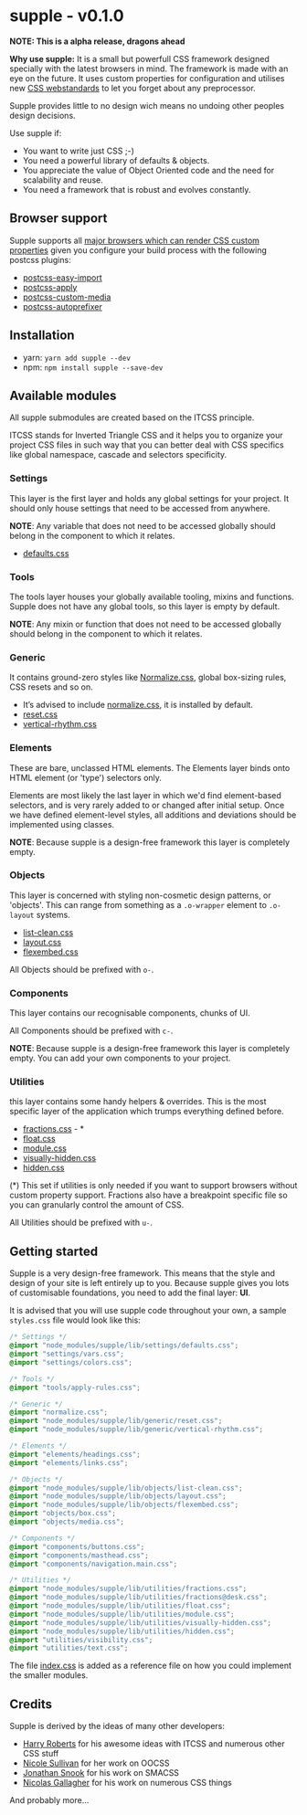# supple - v0.1.0

**NOTE: This is a alpha release, dragons ahead**

**Why use supple:**
It is a small but powerfull CSS framework designed specially with the latest browsers in mind. The framework is made with an eye on the future. It uses custom properties for configuration and utilises new [CSS webstandards](https://jonathantneal.github.io/css-db/) to let you forget about any preprocessor.

Supple provides little to no design wich means no undoing other peoples design decisions.

Use supple if:

* You want to write just CSS ;-)
* You need a powerful library of defaults & objects.
* You appreciate the value of Object Oriented code and the need for scalability
  and reuse.
* You need a framework that is robust and evolves constantly.

## Browser support
Supple supports all [major browsers which can render CSS custom properties](http://caniuse.com/#feat=css-variables) given you configure your build process with the following postcss plugins:

* [postcss-easy-import](https://github.com/TrySound/postcss-easy-import)
* [postcss-apply](https://github.com/pascalduez/postcss-apply)
* [postcss-custom-media](https://github.com/postcss/postcss-custom-media)
* [postcss-autoprefixer](https://github.com/postcss/autoprefixer)

## Installation
* yarn: `yarn add supple --dev`
* npm: `npm install supple --save-dev`

## Available modules
All supple submodules are created based on the ITCSS principle.

ITCSS stands for Inverted Triangle CSS and it helps you to organize your project CSS files in such way that you can better deal with CSS specifics like global namespace, cascade and selectors specificity.

### Settings
This layer is the first layer and holds any global settings for your project. It should only house settings that need to be accessed from anywhere.

**NOTE**: Any variable that does not need to be accessed globally should belong in the component to which it relates.

* [defaults.css](lib/settings/defaults.css)

### Tools
The tools layer houses your globally available tooling, mixins and functions.
Supple does not have any global tools, so this layer is empty by default.

**NOTE**: Any mixin or function that does not need to be accessed globally should belong in the component to which it relates.

### Generic
It contains ground-zero styles like [Normalize.css](http://necolas.github.io/normalize.css/), global box-sizing rules, CSS resets and so on.

* It’s advised to include [normalize.css](http://necolas.github.io/normalize.css/), it is installed by default.
* [reset.css](lib/generic/reset.css)
* [vertical-rhythm.css](lib/generic/vertical-rhythm.css)

### Elements
These are bare, unclassed HTML elements. The Elements layer binds onto HTML element (or 'type') selectors only.

Elements are most likely the last layer in which we'd find element-based selectors, and is very rarely added to or changed after initial setup. Once we have defined element-level styles, all additions and deviations should be implemented using classes.

**NOTE**: Because supple is a design-free framework this layer is completely empty.

### Objects
This layer is concerned with styling non-cosmetic design patterns, or 'objects'. This can range from something as a `.o-wrapper` element to  `.o-layout` systems.

* [list-clean.css](lib/objects/list-clean.css)
* [layout.css](lib/objects/layout.css)
* [flexembed.css](lib/objects/flexembed.css)

All Objects should be prefixed with `o-`.

### Components
This layer contains our recognisable components, chunks of UI.

All Components should be prefixed with `c-`.

**NOTE**: Because supple is a design-free framework this layer is completely empty. You can add your own components to your project.

### Utilities
this layer contains some handy helpers & overrides. This is the most specific layer of the application which trumps everything defined before.

* [fractions.css](lib/utilities/fractions.css) - *
* [float.css](lib/utilities/float.css)
* [module.css](lib/utilities/module.css)
* [visually-hidden.css](lib/utilities/visually-hidden.css)
* [hidden.css](lib/utilities/hidden.css)

(*) This set if utilities is only needed if you want to support browsers without custom property support. Fractions also have a breakpoint specific file so you can granularly control the amount of CSS.

All Utilities should be prefixed with `u-`.

## Getting started
Supple is a very design-free framework. This means that the style and design of your site is left entirely up to you.
Because supple gives you lots of customisable foundations, you need to add the final layer: **UI**.

It is advised that you will use supple code throughout your own, a sample `styles.css` file would look like this:

```scss
/* Settings */
@import "node_modules/supple/lib/settings/defaults.css";
@import "settings/vars.css";
@import "settings/colors.css";

/* Tools */
@import "tools/apply-rules.css";

/* Generic */
@import "normalize.css";
@import "node_modules/supple/lib/generic/reset.css";
@import "node_modules/supple/lib/generic/vertical-rhythm.css";

/* Elements */
@import "elements/headings.css";
@import "elements/links.css";

/* Objects */
@import "node_modules/supple/lib/objects/list-clean.css";
@import "node_modules/supple/lib/objects/layout.css";
@import "node_modules/supple/lib/objects/flexembed.css";
@import "objects/box.css";
@import "objects/media.css";

/* Components */
@import "components/buttons.css";
@import "components/masthead.css";
@import "components/navigation.main.css";

/* Utilities */
@import "node_modules/supple/lib/utilities/fractions.css";
@import "node_modules/supple/lib/utilities/fractions@desk.css";
@import "node_modules/supple/lib/utilities/float.css";
@import "node_modules/supple/lib/utilities/module.css";
@import "node_modules/supple/lib/utilities/visually-hidden.css";
@import "node_modules/supple/lib/utilities/hidden.css";
@import "utilities/visibility.css";
@import "utilities/text.css";
```
The file [index.css](index.css) is added as a reference file on how you could implement the smaller modules.

## Credits

Supple is derived by the ideas of many other developers:

* [Harry Roberts](https://twitter.com/csswizardry) for his awesome ideas with ITCSS and numerous other CSS stuff
* [Nicole Sullivan](https://twitter.com/stubbornella) for her work on OOCSS
* [Jonathan Snook](https://twitter.com/snookca) for his work on SMACSS
* [Nicolas Gallagher](https://twitter.com/necolas) for his work on numerous CSS things

And probably more…
